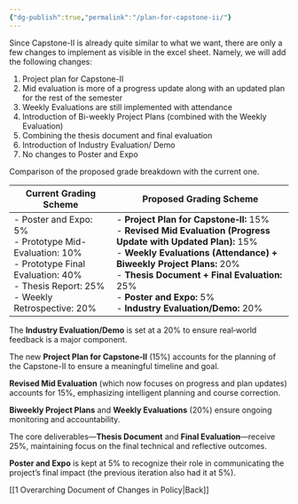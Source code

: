 ```yaml
---
{"dg-publish":true,"permalink":"/plan-for-capstone-ii/"}
---
```


Since Capstone-II is already quite similar to what we want, there are only a few changes to implement as visible in the excel sheet.
Namely, we will add the following changes:
1. Project plan for Capstone-II
2. Mid evaluation is more of a progress update along with an updated plan for the rest of the semester
3. Weekly Evaluations are still implemented with attendance
4. Introduction of Bi-weekly Project Plans (combined with the Weekly Evaluation)
5. Combining the thesis document and final evaluation
6. Introduction of Industry Evaluation/ Demo
7. No changes to Poster and Expo

Comparison of the proposed grade breakdown with the current one.

| Current Grading Scheme                                                                                                                               | Proposed Grading Scheme                                                                                                                                                                                                                                                                                      |
| ---------------------------------------------------------------------------------------------------------------------------------------------------- | ------------------------------------------------------------------------------------------------------------------------------------------------------------------------------------------------------------------------------------------------------------------------------------------------------------ |
| - Poster and Expo: 5%<br>- Prototype Mid-Evaluation: 10%<br>- Prototype Final Evaluation: 40%<br>- Thesis Report: 25%<br>- Weekly Retrospective: 20% | - **Project Plan for Capstone‑II:** 15%<br>- **Revised Mid Evaluation (Progress Update with Updated Plan):** 15%<br>- **Weekly Evaluations (Attendance) + Biweekly Project Plans:** 20%<br>- **Thesis Document + Final Evaluation:** 25%<br>- **Poster and Expo:** 5%<br>- **Industry Evaluation/Demo:** 20% |



The **Industry Evaluation/Demo** is set at a 20% to ensure real‑world feedback is a major component.

The new **Project Plan for Capstone‑II** (15%) accounts for the planning of the Capstone-II to ensure a meaningful timeline and goal.

 **Revised Mid Evaluation** (which now focuses on progress and plan updates) accounts for 15%, emphasizing intelligent planning and course correction.

**Biweekly Project Plans** and **Weekly Evaluations** (20%) ensure ongoing monitoring and accountability.

The core deliverables—**Thesis Document** and **Final Evaluation**—receive 25%, maintaining focus on the final technical and reflective outcomes.

**Poster and Expo** is kept at 5% to recognize their role in communicating the project’s final impact (the previous iteration also had it at 5%).

[[1 Overarching Document of Changes in Policy\|Back]]
